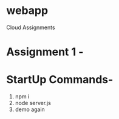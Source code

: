 # webapp
Cloud Assignments

# Assignment 1 -
# StartUp Commands-
1) npm i
2) node server.js
3) demo again
